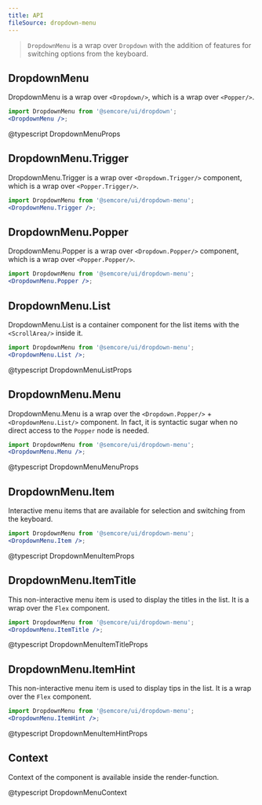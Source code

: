 ```yaml
---
title: API
fileSource: dropdown-menu
---
```


> `DropdownMenu` is a wrap over `Dropdown` with the addition of features for switching options from the keyboard.

## DropdownMenu

DropdownMenu is a wrap over `<Dropdown/>`, which is a wrap over `<Popper/>`.

```jsx
import DropdownMenu from '@semcore/ui/dropdown';
<DropdownMenu />;
```

@typescript DropdownMenuProps

## DropdownMenu.Trigger

DropdownMenu.Trigger is a wrap over `<Dropdown.Trigger/>` component, which is a wrap over `<Popper.Trigger/>`.

```jsx
import DropdownMenu from '@semcore/ui/dropdown-menu';
<DropdownMenu.Trigger />;
```

## DropdownMenu.Popper

DropdownMenu.Popper is a wrap over `<Dropdown.Popper/>` component, which is a wrap over `<Popper.Popper/>`.

```jsx
import DropdownMenu from '@semcore/ui/dropdown-menu';
<DropdownMenu.Popper />;
```

## DropdownMenu.List

DropdownMenu.List is a container component for the list items with the `<ScrollArea/>` inside it.

```jsx
import DropdownMenu from '@semcore/ui/dropdown-menu';
<DropdownMenu.List />;
```

@typescript DropdownMenuListProps

## DropdownMenu.Menu

DropdownMenu.Menu is a wrap over the `<Dropdown.Popper/>` + `<DropdownMenu.List/>` component. In fact, it is syntactic sugar when no direct access to the `Popper` node is needed.

```jsx
import DropdownMenu from '@semcore/ui/dropdown-menu';
<DropdownMenu.Menu />;
```

@typescript DropdownMenuMenuProps

## DropdownMenu.Item

Interactive menu items that are available for selection and switching from the keyboard.

```jsx
import DropdownMenu from '@semcore/ui/dropdown-menu';
<DropdownMenu.Item />;
```

@typescript DropdownMenuItemProps

## DropdownMenu.ItemTitle

This non-interactive menu item is used to display the titles in the list. It is a wrap over the `Flex` component.

```jsx
import DropdownMenu from '@semcore/ui/dropdown-menu';
<DropdownMenu.ItemTitle />;
```

@typescript DropdownMenuItemTitleProps

## DropdownMenu.ItemHint

This non-interactive menu item is used to display tips in the list. It is a wrap over the `Flex` component.

```jsx
import DropdownMenu from '@semcore/ui/dropdown-menu';
<DropdownMenu.ItemHint />;
```

@typescript DropdownMenuItemHintProps

## Context

Context of the component is available inside the render-function.

@typescript DropdownMenuContext
